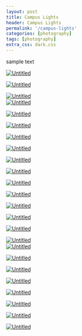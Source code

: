 ```yaml
---
layout: post
title: Campus Lights
header: Campus Lights
permalink: '/campus-lights'
categories: [photography]
tags: [photography]
extra_css: dark.css
---
```


sample text

<!--break-->

<a href="https://www.flickr.com/gp/ss9679/P8Yu3K"
	title="Untitled">
<img src="https://farm5.staticflickr.com/4831/31900698007_2bb58eb495_b.jpg"
	alt="Untitled"></a>

<a href="https://www.flickr.com/gp/ss9679/gw5Rk5"
	title="Untitled">
<img src="https://farm8.staticflickr.com/7886/31900698137_70fdc71352_b.jpg"
	alt="Untitled"></a>

<div class="diptychl">
<a href="https://www.flickr.com/gp/ss9679/c2341k"
	title="Untitled">
<img src="https://farm8.staticflickr.com/7803/31900698147_2ae67c10fc_b.jpg"
	alt="Untitled"></a>
</div>

<div class="diptychr">
<a href="https://www.flickr.com/gp/ss9679/5RWCzN"
	title="Untitled">
<img src="https://farm8.staticflickr.com/7898/31900698267_d1feb7d27c_b.jpg"
	alt="Untitled"></a>
</div>

<a href="https://www.flickr.com/gp/ss9679/2J33gS"
	title="Untitled">
<img src="https://farm5.staticflickr.com/4842/46116785244_59475a147f_b.jpg"
	alt="Untitled"></a>

<a href="https://www.flickr.com/gp/ss9679/NZ7Ww9"
	title="Untitled">
<img src="https://farm5.staticflickr.com/4870/46842025301_b3121043a5_b.jpg"
	alt="Untitled"></a>

<a href="https://www.flickr.com/gp/ss9679/DA3717"
	title="Untitled">
<img src="https://farm8.staticflickr.com/7812/46116785624_d7506e0dd3_b.jpg"
	alt="Untitled"></a>

<a href="https://www.flickr.com/gp/ss9679/5h55s7"
	title="Untitled">
<img src="https://farm8.staticflickr.com/7898/46116785974_8d6d62458f_b.jpg"
	alt="Untitled"></a>

<a href="https://www.flickr.com/gp/ss9679/bZ64e1"
	title="Untitled">
<img src="https://farm8.staticflickr.com/7872/46116786284_8df3f80a80_b.jpg"
	alt="Untitled"></a>

<a href="https://www.flickr.com/gp/ss9679/vi4b53"
	title="Untitled">
<img src="https://farm8.staticflickr.com/7803/39876984053_68614575ed_b.jpg"
	alt="Untitled"></a>

<a href="https://www.flickr.com/gp/ss9679/QDjiXV"
	title="Untitled">
<img src="https://farm8.staticflickr.com/7861/45927541825_ccc5f59cb9_b.jpg"
	alt="Untitled"></a>

<a href="https://www.flickr.com/gp/ss9679/nt38Cq"
	title="Untitled">
<img src="https://farm8.staticflickr.com/7901/39876984473_580b50ddc2_b.jpg"
	alt="Untitled"></a>

<a href="https://www.flickr.com/gp/ss9679/499q0q"
	title="Untitled">
<img src="https://farm5.staticflickr.com/4813/45927542275_0530682b0a_b.jpg"
	alt="Untitled"></a>

<a href="https://www.flickr.com/gp/ss9679/5z2T8F"
	title="Untitled">
<img src="https://farm8.staticflickr.com/7910/39876985383_00cd00fd57_b.jpg"
	alt="Untitled"></a>

<a href="https://www.flickr.com/gp/ss9679/5665A7"
	title="Untitled">
<img src="https://farm5.staticflickr.com/4818/45927543055_b11527b8e8_b.jpg"
	alt="Untitled"></a>

<div class="diptychl">
<a href="https://www.flickr.com/gp/ss9679/9ZHoZ9"
	title="Untitled">
<img src="https://farm8.staticflickr.com/7927/46842026631_7ffa0e3d3a_b.jpg"
	alt="Untitled"></a>
</div>

<div class="diptychr">
<a href="https://www.flickr.com/gp/ss9679/71zkik"
	title="Untitled">
<img src="https://farm8.staticflickr.com/7857/45927543795_003ac6c862_b.jpg"
	alt="Untitled"></a>
</div>

<a href="https://www.flickr.com/gp/ss9679/1N90MY"
	title="Untitled">
<img src="https://farm5.staticflickr.com/4867/46842027101_a67a68619a_b.jpg"
	alt="Untitled"></a>

<a href="https://www.flickr.com/gp/ss9679/7f21v8"
	title="Untitled">
<img src="https://farm8.staticflickr.com/7828/45927544575_3e91754694_b.jpg"
	alt="Untitled"></a>

<a href="https://www.flickr.com/gp/ss9679/kH186M"
	title="Untitled">
<img src="https://farm5.staticflickr.com/4827/46116789514_b37174263f_b.jpg"
	alt="Untitled"></a>

<a href="https://www.flickr.com/gp/ss9679/07VZ4d"
	title="Untitled">
<img src="https://farm8.staticflickr.com/7915/45927545285_338562dcf4_b.jpg"
	alt="Untitled"></a>

<a href="https://www.flickr.com/gp/ss9679/N83jdj"
	title="Untitled">
<img src="https://farm8.staticflickr.com/7859/46116789924_76a446bc30_b.jpg"
	alt="Untitled"></a>

<a href="https://www.flickr.com/gp/ss9679/rmvZ7k"
	title="Untitled">
<img src="https://farm8.staticflickr.com/7915/46842027631_4f9e8a89dc_b.jpg"
	alt="Untitled"></a>

<a href="https://www.flickr.com/gp/ss9679/1CJ40C"
	title="Untitled">
<img src="https://farm5.staticflickr.com/4897/46116790304_58fc70356e_b.jpg"
	alt="Untitled"></a>
